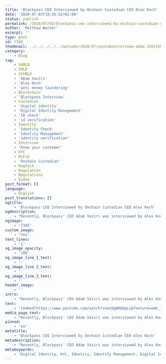 ```yaml
---
title: 'Blockpass CEO Interviewed by Onchain Custodian CEO Alex Kech'
date: '2020-07-03T18:26:52+01:00'
status: publish
permalink: /2020/07/03/blockpass-ceo-interviewed-by-onchain-custodian-ceo-alex-kech
author: 'Matthew Warner'
excerpt: ''
type: post
id: 7344
thumbnail: ../../../../../uploads/2020/07/youtubeinterview-adam-150x150.jpg
category:
    - Blog
tag:
    - 5AMLD
    - 5MLD
    - 5thMLD
    - 'ADam Vaziri'
    - 'Alex Kech'
    - 'anti money laundering'
    - Blockchain
    - 'Blockpass Interview'
    - Custodian
    - 'digital identity'
    - 'Digital Identity Management'
    - 'ID check'
    - 'id verification'
    - Identity
    - 'Identity Check'
    - 'Identity Management'
    - 'identity verification'
    - Interview
    - 'Know your customer'
    - KYC
    - MiFid
    - 'Onchain Custodian'
    - Regtech
    - Regulation
    - Regulations
    - Video
post_format: []
language:
    - English
post_translations: []
ogtitle:
    - 'Blockpass CEO Interviewed by Onchain Custodian CEO Alex Kech'
ogdescription:
    - "Recently, Blockpass' CEO Adam Vaziri was interviewed by Alex Kech, CEO of Onchain Custodian about himself, Blockpass, the key points and challenges in the industry and others to watch out for. The video is now available to view; check it out to see Adam and Alex talking about regulation, identity, KYC, AML, their work together and many other areas.\_"
ogimage:
    - '7345'
custom_image:
    - 'Yes'
text_lines:
    - '1'
og_image_opacity:
    - '100'
og_image_line_1_text:
    - ''
og_image_line_2_text:
    - ''
og_image_line_3_text:
    - ''
header_image:
    - ''
intro:
    - "Recently, Blockpass' CEO Adam Vaziri was interviewed by Alex Kech, CEO of Onchain Custodian about himself, Blockpass, the key points and challenges in the industry and others to watch out for. The video is now available to view; check it out to see Adam and Alex talking about regulation, identity, KYC, AML, their work together and many other areas.\_"
text:
    - '[embed]https://www.youtube.com/watch?v=mcUgW6QQgLs&feature=emb_logo[/embed]'
media_page_text:
    - "Recently, Blockpass' CEO Adam Vaziri was interviewed by Alex Kech, CEO of Onchain Custodian about himself, Blockpass, the key points and challenges in the industry and others to watch out for. The video is now available to view; check it out to see Adam and Alex talking about regulation, identity, KYC, AML, their work together and many other areas.\_"
pinned:
    - 'no'
metatitle:
    - 'Blockpass CEO Interviewed by Onchain Custodian CEO Alex Kech'
metadescription:
    - "Recently, Blockpass' CEO Adam Vaziri was interviewed by Alex Kech, CEO of Onchain Custodian about himself, Blockpass, the key points and challenges in the industry and others to watch out for. The video is now available to view; check it out to see Adam and Alex talking about regulation, identity, KYC, AML, their work together and many other areas.\_"
metakeywords:
    - 'Digital Identity, KYC, Identity, Identity Management, Digital Identity Management, Regulation, Interview, Video, Onchain Custodian, Blockpass Interview, Know Your customer, Anti money laundering, blockchain, Regtech, Identity verification, Identity Check, Id check, Id verification, Adam Vaziri, Alex Kech, Custodian, Regulations, 5AMLD, 5thMLD, 5MLD, MiFid'
---
```

<!DOCTYPE html PUBLIC "-//W3C//DTD HTML 4.0 Transitional//EN" "http://www.w3.org/TR/REC-html40/loose.dtd">
<?xml encoding="UTF-8">
